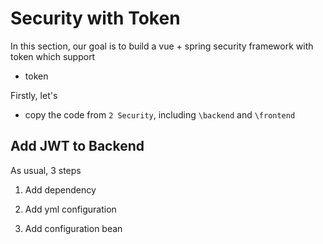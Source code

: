 # Security with Token

In this section, our goal is to build a vue + spring security framework with token which support

* token

Firstly, let's

* copy the code from `2 Security`, including `\backend` and `\frontend`

## Add JWT to Backend

As usual, 3 steps

1. Add dependency

2. Add yml configuration

3. Add configuration bean